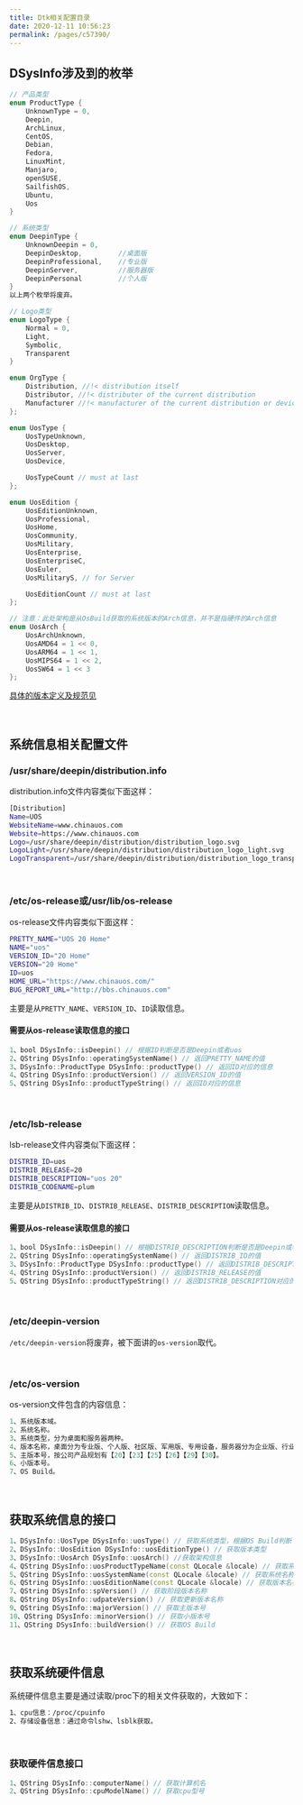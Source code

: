```yaml
---
title: Dtk相关配置目录
date: 2020-12-11 10:56:23
permalink: /pages/c57390/
---
```




## DSysInfo涉及到的枚举

```cpp
// 产品类型
enum ProductType {
    UnknownType = 0,
    Deepin,
    ArchLinux,
    CentOS,
    Debian,
    Fedora,
    LinuxMint,
    Manjaro,
    openSUSE,
    SailfishOS,
    Ubuntu,
    Uos
}

// 系统类型
enum DeepinType {
    UnknownDeepin = 0,
    DeepinDesktop,         //桌面版
    DeepinProfessional,    //专业版
    DeepinServer,          //服务器版
    DeepinPersonal         //个人版
}
以上两个枚举将废弃。

// Logo类型
enum LogoType {
    Normal = 0,
    Light,
    Symbolic,
    Transparent
}

enum OrgType {
    Distribution, //!< distribution itself
    Distributor, //!< distributer of the current distribution
    Manufacturer //!< manufacturer of the current distribution or device
};

enum UosType {
    UosTypeUnknown,
    UosDesktop,
    UosServer,
    UosDevice,

    UosTypeCount // must at last
};

enum UosEdition {
    UosEditionUnknown,
    UosProfessional,
    UosHome,
    UosCommunity,
    UosMilitary,
    UosEnterprise,
    UosEnterpriseC,
    UosEuler,
    UosMilitaryS, // for Server

    UosEditionCount // must at last
};

// 注意：此处架构是从OsBuild获取的系统版本的Arch信息，并不是指硬件的Arch信息
enum UosArch {
    UosArchUnknown,
    UosAMD64 = 1 << 0,
    UosARM64 = 1 << 1,
    UosMIPS64 = 1 << 2,
    UosSW64 = 1 << 3
};
```

[具体的版本定义及规范见](后面补上) 

<br>

## 系统信息相关配置文件

### /usr/share/deepin/distribution.info

distribution.info文件内容类似下面这样：

```bash
[Distribution]
Name=UOS
WebsiteName=www.chinauos.com
Website=https://www.chinauos.com
Logo=/usr/share/deepin/distribution/distribution_logo.svg
LogoLight=/usr/share/deepin/distribution/distribution_logo_light.svg
LogoTransparent=/usr/share/deepin/distribution/distribution_logo_transparent.svg
```

<br>

### /etc/os-release或/usr/lib/os-release

os-release文件内容类似下面这样：

```bash
PRETTY_NAME="UOS 20 Home"
NAME="uos"
VERSION_ID="20 Home"
VERSION="20 Home"
ID=uos
HOME_URL="https://www.chinauos.com/"
BUG_REPORT_URL="http://bbs.chinauos.com"
```

主要是从`PRETTY_NAME`、`VERSION_ID`、`ID`读取信息。

#### 需要从os-release读取信息的接口

```cpp
1、bool DSysInfo::isDeepin() // 根据ID判断是否是Deepin或者uos
2、QString DSysInfo::operatingSystemName() // 返回PRETTY_NAME的值
3、DSysInfo::ProductType DSysInfo::productType() // 返回ID对应的信息
4、QString DSysInfo::productVersion() // 返回VERSION_ID的值
5、QString DSysInfo::productTypeString() // 返回ID对应的信息
```

<br>

### /etc/lsb-release

lsb-release文件内容类似下面这样：

```bash
DISTRIB_ID=uos
DISTRIB_RELEASE=20
DISTRIB_DESCRIPTION="uos 20"
DISTRIB_CODENAME=plum
```

主要是从`DISTRIB_ID`、`DISTRIB_RELEASE`、`DISTRIB_DESCRIPTION`读取信息。

#### 需要从os-release读取信息的接口

```cpp
1、bool DSysInfo::isDeepin() // 根据DISTRIB_DESCRIPTION判断是否是Deepin或者uos
2、QString DSysInfo::operatingSystemName() // 返回DISTRIB_ID的值
3、DSysInfo::ProductType DSysInfo::productType() // 返回DISTRIB_DESCRIPTION对应的信息
4、QString DSysInfo::productVersion() // 返回DISTRIB_RELEASE的值
5、QString DSysInfo::productTypeString() // 返回DISTRIB_DESCRIPTION对应的信息
```

<br>

### /etc/deepin-version

`/etc/deepin-version`将废弃，被下面讲的`os-version`取代。

<br>

### /etc/os-version

os-version文件包含的内容信息：

```cpp
1、系统版本域。
2、系统名称。
3、系统类型，分为桌面和服务器两种。
4、版本名称，桌面分为专业版、个人版、社区版、军用版、专用设备，服务器分为企业版、行业版、欧拉版、军用版。
5、主版本号，按公司产品规划有【20】【23】【25】【26】【29】【30】。
6、小版本号。
7、OS Build。
```

<br>

## 获取系统信息的接口

```cpp
1、DSysInfo::UosType DSysInfo::uosType() // 获取系统类型，根据OS Build判断
2、DSysInfo::UosEdition DSysInfo::uosEditionType() // 获取版本类型
3、DSysInfo::UosArch DSysInfo::uosArch() //获取架构信息
4、QString DSysInfo::uosProductTypeName(const QLocale &locale) // 获取系统类型，根据locale来返回对应的字符串，比如英文的话可能返回的是"Desktop"/"Server"/"Device"
5、QString DSysInfo::uosSystemName(const QLocale &locale) // 获取系统名称，比如英文的话返回"Uniontech OS"
6、QString DSysInfo::uosEditionName(const QLocale &locale) // 获取版本名称，比如英文的话返回"Professional"/"Home"/"Community"...
7、QString DSysInfo::spVersion() // 获取阶段版本名称
8、QString DSysInfo::udpateVersion() // 获取更新版本名称
9、QString DSysInfo::majorVersion() // 获取主版本号
10、QString DSysInfo::minorVersion() // 获取小版本号
11、QString DSysInfo::buildVersion() // 获取OS Build
```

<br>

## 获取系统硬件信息

系统硬件信息主要是通过读取/proc下的相关文件获取的，大致如下：

```bash
1、cpu信息：/proc/cpuinfo
2、存储设备信息：通过命令lshw、lsblk获取。
```

<br>

### 获取硬件信息接口

```cpp
1、QString DSysInfo::computerName() // 获取计算机名
2、QString DSysInfo::cpuModelName() // 获取cpu型号
```

